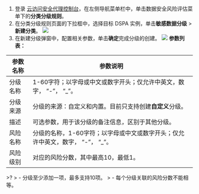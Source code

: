 1. 登录 [云访问安全代理控制台](https://console.cloud.tencent.com/casb)，在左侧导航菜单栏中，单击数据安全风险评估菜单下的**分类分级规则**。
2. 在分类分级规则页面的下拉框中，选择目标 DSPA 实例，单击**敏感数据分级** > **新建分类**。
![](https://qcloudimg.tencent-cloud.cn/raw/203b39efd3a7056d2174def3fed85629.png)
3. 在新建分级弹窗中，配置相关参数，单击**确定**完成分级的创建。
![](https://qcloudimg.tencent-cloud.cn/raw/7e1020e5fb0b6b21fe8f93553901744e.png)
**参数列表：**
<table>
<thead>
<tr>
<th>参数名称</th>
<th>参数说明</th>
</tr>
</thead>
<tbody><tr>
<td>分级名称</td>
<td>1-60字符；以字母或中文或数字开头；仅允许中英文，数字， “-”， “_”。</td>
</tr>
<tr>
<td>分级来源</td>
<td>分级的来源：自定义和内置。目前只支持创建<strong>自定义</strong>分级。</td>
</tr>
<tr>
<td>描述</td>
<td>可选参数，用于该分级的备注信息，区别于其他分级。</td>
</tr>
<tr>
<td>风险名称</td>
<td>分级的名称，1-60字符；以字母或中文或数字开头；仅允许中英文，数字， “-”， “_”。</td>
</tr>
<tr>
<td>风险级别</td>
<td>对应的风险分数，其中最高10，最低1。</td>
</tr>
</tbody></table>
>? 
> - 分级至少添加一项，最多支持10项。
> - 每个分级关联的风险分数不能相等。
